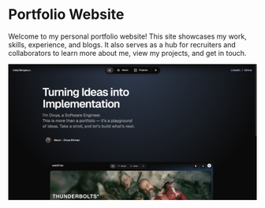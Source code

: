 # Portfolio Website

Welcome to my personal portfolio website! This site showcases my work, skills, experience, and blogs. It also serves as a hub for recruiters and collaborators to learn more about me, view my projects, and get in touch.


![Portfolio Demo](./public/portfolio-website.png)